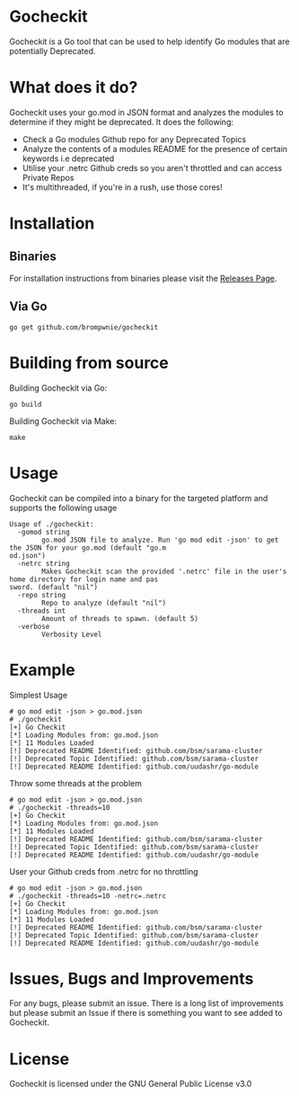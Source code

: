 # Gocheckit
Gocheckit is a Go tool that can be used to help identify Go modules that are potentially Deprecated.

# What does it do?
Gocheckit uses your go.mod in JSON format and analyzes the modules to determine if they might be deprecated. It does the following:
- Check a Go modules Github repo for any Deprecated Topics
- Analyze the contents of a modules README for the presence of certain keywords i.e deprecated
- Utilise your .netrc Github creds so you aren't throttled and can access Private Repos
- It's multithreaded, if you're in a rush, use those cores!

# Installation

## Binaries
For installation instructions from binaries please visit the [Releases Page](https://github.com/brompwnie/gocheckit/releases).

## Via Go
```
go get github.com/brompwnie/gocheckit
```

# Building from source

Building Gocheckit via Go:
```
go build
```
Building Gocheckit via Make:
```
make
```

# Usage
Gocheckit can be compiled into a binary for the targeted platform and supports the following usage
```
Usage of ./gocheckit:
  -gomod string
        go.mod JSON file to analyze. Run 'go mod edit -json' to get the JSON for your go.mod (default "go.m
od.json")
  -netrc string
        Makes Gocheckit scan the provided '.netrc' file in the user's home directory for login name and pas
sword. (default "nil")
  -repo string
        Repo to analyze (default "nil")
  -threads int
        Amount of threads to spawn. (default 5)
  -verbose
        Verbosity Level
```

# Example

Simplest Usage

```
# go mod edit -json > go.mod.json
# ./gocheckit
[+] Go Checkit
[*] Loading Modules from: go.mod.json
[*] 11 Modules Loaded
[!] Deprecated README Identified: github.com/bsm/sarama-cluster
[!] Deprecated Topic Identified: github.com/bsm/sarama-cluster
[!] Deprecated README Identified: github.com/uudashr/go-module
```

Throw some threads at the problem
```
# go mod edit -json > go.mod.json
# ./gocheckit -threads=10
[+] Go Checkit
[*] Loading Modules from: go.mod.json
[*] 11 Modules Loaded
[!] Deprecated README Identified: github.com/bsm/sarama-cluster
[!] Deprecated Topic Identified: github.com/bsm/sarama-cluster
[!] Deprecated README Identified: github.com/uudashr/go-module
```

User your Github creds from .netrc for no throttling
```
# go mod edit -json > go.mod.json
# ./gocheckit -threads=10 -netrc=.netrc
[+] Go Checkit
[*] Loading Modules from: go.mod.json
[*] 11 Modules Loaded
[!] Deprecated README Identified: github.com/bsm/sarama-cluster
[!] Deprecated Topic Identified: github.com/bsm/sarama-cluster
[!] Deprecated README Identified: github.com/uudashr/go-module
```

# Issues, Bugs and Improvements
For any bugs, please submit an issue. There is a long list of improvements but please submit an Issue if there is something you want to see added to Gocheckit.

# License
Gocheckit is licensed under the GNU General Public License v3.0
